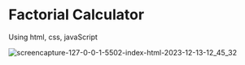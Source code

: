 # Factorial Calculator
Using html, css, javaScript

![screencapture-127-0-0-1-5502-index-html-2023-12-13-12_45_32](https://github.com/anjanadave/Factorial-Calculator/assets/138798176/1f12ebd3-2130-4a8f-b6b4-fdb6f1a1a8a5)
